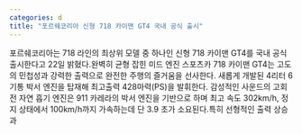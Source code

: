 ```yaml
---
categories: d
title: "포르쉐코리아 신형 718 카이맨 GT4 국내 공식 출시"
---
```

포르쉐코리아는 718 라인의 최상위 모델 중 하나인 신형 718 카이맨 GT4를 국내 공식 출시한다고 22일 밝혔다.완벽히 균형 잡힌 미드 엔진 스포츠카 718 카이맨 GT4는 고도의 민첩성과 강력한 출력으로 완전한 주행의 즐거움을 선사한다. 새롭게 개발된 4리터 6기통 박서 엔진을 탑재해 최고출력 428마력(PS)을 발휘한다. 감성적인 사운드의 고회전 자연 흡기 엔진은 911 카레라의 박서 엔진을 기반으로 하며 최고 속도 302km/h, 정지 상태에서 100km/h까지 가속하는데 단 3.9 초가 소요된다.특히 선형적인 출력 상승과